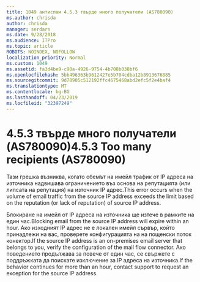 ```yaml
---
title: 1049 антиспам 4.5.3 твърде много получатели (AS780090)
ms.author: chrisda
author: chrisda
manager: serdars
ms.date: 9/28/2018
ms.audience: ITPro
ms.topic: article
ROBOTS: NOINDEX, NOFOLLOW
localization_priority: Normal
ms.custom: 1049
ms.assetid: fa3d4be9-c90a-4926-9754-4b708b038bf6
ms.openlocfilehash: 5bb496363b9612427e5b704cdba12b8913676885
ms.sourcegitcommit: 9d78905c512192ffc4675468abd2efc5f2e4baf4
ms.translationtype: MT
ms.contentlocale: bg-BG
ms.lasthandoff: 04/23/2019
ms.locfileid: "32397249"
---
```

# <a name="453-too-many-recipients-as780090"></a><span data-ttu-id="d5c56-102">4.5.3 твърде много получатели (AS780090)</span><span class="sxs-lookup"><span data-stu-id="d5c56-102">4.5.3 Too many recipients (AS780090)</span></span>

<span data-ttu-id="d5c56-103">Тази грешка възниква, когато обемът на имейл трафик от IP адреса на източника надвишава ограничението въз основа на репутацията (или липсата на репутация) на източник IP адрес.</span><span class="sxs-lookup"><span data-stu-id="d5c56-103">This error occurs when the volume of email traffic from the source IP address exceeds the limit based on the reputation (or lack of reputation) of source IP address.</span></span>

<span data-ttu-id="d5c56-104">Блокиране на имейл от IP адреса на източника ще изтече в рамките на един час.</span><span class="sxs-lookup"><span data-stu-id="d5c56-104">Blocking email from the source IP address will expire within an hour.</span></span> <span data-ttu-id="d5c56-105">Ако изходният IP адрес не е локален имейл сървър, който принадлежи на вас, проверете конфигурацията на на пощенски поток конектор.</span><span class="sxs-lookup"><span data-stu-id="d5c56-105">If the source IP address is an on-premises email server that belongs to you, verify the configuration of the mail flow connector.</span></span> <span data-ttu-id="d5c56-106">Ако поведението продължава за повече от един час, се свържете с поддръжката да поискате изключение за IP адреса на източника.</span><span class="sxs-lookup"><span data-stu-id="d5c56-106">If the behavior continues for more than an hour, contact support to request an exception for the source IP address.</span></span>
